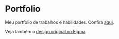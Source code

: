 # Portfolio

Meu portfolio de trabalhos e habilidades. Confira [aqui](https://gustavohernandes.netlify.app).

Veja também o [design original no Figma](<https://www.figma.com/design/ICLlzn3292hi1yDhME9Q1g/Portfolio-(Re-brand)?node-id=0-1&t=QzvO8wLr0yFddPwZ-1>).
